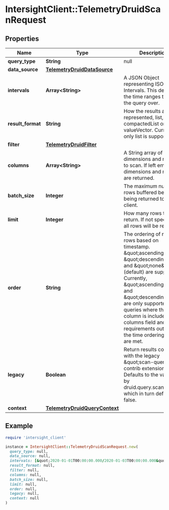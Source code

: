 # IntersightClient::TelemetryDruidScanRequest

## Properties

| Name | Type | Description | Notes |
| ---- | ---- | ----------- | ----- |
| **query_type** | **String** | null |  |
| **data_source** | [**TelemetryDruidDataSource**](TelemetryDruidDataSource.md) |  |  |
| **intervals** | **Array&lt;String&gt;** | A JSON Object representing ISO-8601 Intervals. This defines the time ranges to run the query over. |  |
| **result_format** | **String** | How the results are represented, list, compactedList or valueVector. Currently only list is supported. | [optional][default to &#39;list&#39;] |
| **filter** | [**TelemetryDruidFilter**](TelemetryDruidFilter.md) |  | [optional] |
| **columns** | **Array&lt;String&gt;** | A String array of dimensions and metrics to scan. If left empty, all dimensions and metrics are returned. | [optional] |
| **batch_size** | **Integer** | The maximum number of rows buffered before being returned to the client. | [optional][default to 20480] |
| **limit** | **Integer** | How many rows to return. If not specified, all rows will be returned. | [optional] |
| **order** | **String** | The ordering of returned rows based on timestamp. \&quot;ascending\&quot;, \&quot;descending\&quot;, and \&quot;none\&quot; (default) are supported. Currently, \&quot;ascending\&quot; and \&quot;descending\&quot; are only supported for queries where the __time column is included in the columns field and the requirements outlined in the time ordering section are met. | [optional][default to &#39;none&#39;] |
| **legacy** | **Boolean** | Return results consistent with the legacy \&quot;scan-query\&quot; contrib extension. Defaults to the value set by druid.query.scan.legacy, which in turn defaults to false. | [optional][default to false] |
| **context** | [**TelemetryDruidQueryContext**](TelemetryDruidQueryContext.md) |  | [optional] |

## Example

```ruby
require 'intersight_client'

instance = IntersightClient::TelemetryDruidScanRequest.new(
  query_type: null,
  data_source: null,
  intervals: [&quot;2020-01-01T00:00:00.000/2020-01-03T00:00:00.000&quot;],
  result_format: null,
  filter: null,
  columns: null,
  batch_size: null,
  limit: null,
  order: null,
  legacy: null,
  context: null
)
```

